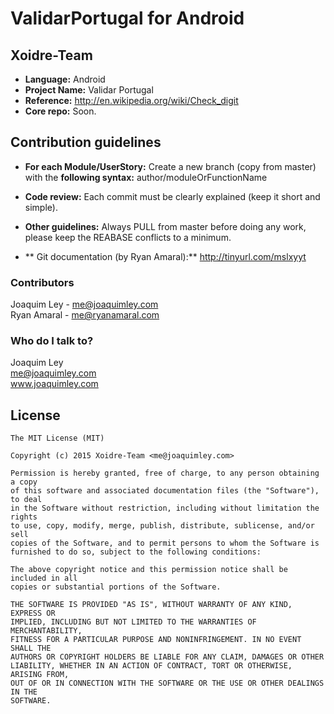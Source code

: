 ValidarPortugal for Android
===========================

Xoidre-Team
-----------

- **Language:** Android
- **Project Name:** Validar Portugal
- **Reference:** http://en.wikipedia.org/wiki/Check_digit
- **Core repo:** Soon.


Contribution guidelines
-----------------------

* **For each Module/UserStory:**
  Create a new branch (copy from master) with the **following syntax:** author/moduleOrFunctionName

* **Code review:**
  Each commit must be clearly explained (keep it short and simple).

* **Other guidelines:**
  Always PULL from master before doing any work, please keep the REABASE conflicts to a minimum.
* **  Git documentation (by Ryan Amaral):** http://tinyurl.com/mslxyyt


### Contributors ###

Joaquim Ley - <me@joaquimley.com>  
Ryan Amaral - <me@ryanamaral.com>

### Who do I talk to? ###

Joaquim Ley  
<me@joaquimley.com>  
www.joaquimley.com

License
-------

    The MIT License (MIT)

    Copyright (c) 2015 Xoidre-Team <me@joaquimley.com>

    Permission is hereby granted, free of charge, to any person obtaining a copy
    of this software and associated documentation files (the "Software"), to deal
    in the Software without restriction, including without limitation the rights
    to use, copy, modify, merge, publish, distribute, sublicense, and/or sell
    copies of the Software, and to permit persons to whom the Software is
    furnished to do so, subject to the following conditions:

    The above copyright notice and this permission notice shall be included in all
    copies or substantial portions of the Software.

    THE SOFTWARE IS PROVIDED "AS IS", WITHOUT WARRANTY OF ANY KIND, EXPRESS OR
    IMPLIED, INCLUDING BUT NOT LIMITED TO THE WARRANTIES OF MERCHANTABILITY,
    FITNESS FOR A PARTICULAR PURPOSE AND NONINFRINGEMENT. IN NO EVENT SHALL THE
    AUTHORS OR COPYRIGHT HOLDERS BE LIABLE FOR ANY CLAIM, DAMAGES OR OTHER
    LIABILITY, WHETHER IN AN ACTION OF CONTRACT, TORT OR OTHERWISE, ARISING FROM,
    OUT OF OR IN CONNECTION WITH THE SOFTWARE OR THE USE OR OTHER DEALINGS IN THE
    SOFTWARE.

